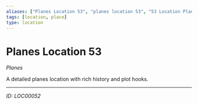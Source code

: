 ```yaml
---
aliases: ["Planes Location 53", "planes location 53", "53 Location Planes"]
tags: [location, place]
type: location
---
```


# Planes Location 53

*Planes*

A detailed planes location with rich history and plot hooks.

---
*ID: LOC00052*